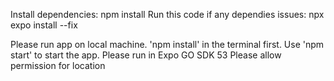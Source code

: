 Install dependencies: npm install
Run this code if any dependies issues: npx expo install --fix

Please run app on local machine. 'npm install' in the terminal first. Use 'npm start' to start the app.
Please run in Expo GO SDK 53
Please allow permission for location
